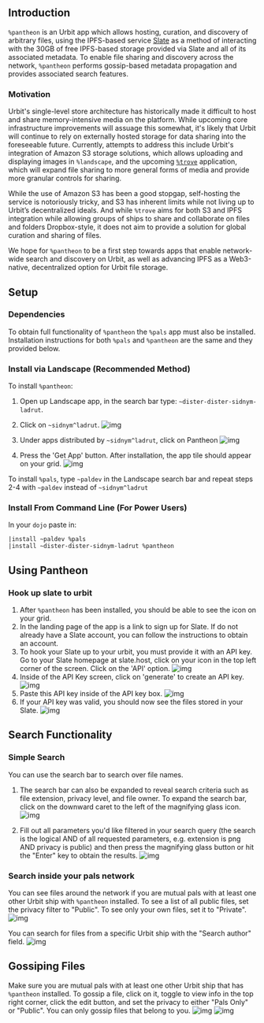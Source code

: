 ## Introduction
`%pantheon` is an Urbit app which allows hosting, curation, and discovery of arbitrary files, using the IPFS-based service [Slate](https://slate.host) as a method of interacting with the 30GB of free IPFS-based storage provided via Slate and all of its associated metadata. To enable file sharing and discovery across the network, `%pantheon` performs gossip-based metadata propagation and provides associated search features.

### Motivation
Urbit's single-level store architecture has historically made it difficult to host and share memory-intensive media on the platform. While upcoming core infrastructure improvements will assuage this somewhat, it's likely that Urbit will continue to rely on externally hosted storage for data sharing into the foreseeable future. Currently, attempts to address this include Urbit's integration of Amazon S3 storage solutions, which allows uploading and displaying images in `%landscape`, and the upcoming [`%trove`](https://urbit.org/grants/trove) application, which will expand file sharing to more general forms of media and provide more granular controls for sharing.

While the use of Amazon S3 has been a good stopgap, self-hosting the service is notoriously tricky, and S3 has inherent limits while not living up to Urbit’s decentralized ideals. And while `%trove` aims for both S3 and IPFS integration while allowing groups of ships to share and collaborate on files and folders Dropbox-style, it does not aim to provide a solution for global curation and sharing of files.

We hope for `%pantheon` to be a first step towards apps that enable network-wide search and discovery on Urbit, as well as advancing IPFS as a Web3-native, decentralized option for Urbit file storage.

## Setup

### Dependencies
To obtain full functionality of `%pantheon` the `%pals` app must also be installed. Installation instructions for both `%pals` and `%pantheon` are the same and they provided below.

### Install via Landscape (Recommended Method)
To install `%pantheon`:
1. Open up Landscape app, in the search bar type: `~dister-dister-sidnym-ladrut`.

2. Click on `~sidnym^ladrut`.
![img](https://i.imgur.com/2rzpu0D.png)

3. Under apps distributed by `~sidnym^ladrut`, click on Pantheon
![img](https://i.imgur.com/FQtqgw1.png)

4. Press the 'Get App' button. After installation, the app tile should appear on your grid.
![img](https://i.imgur.com/v1dn8W9.png)

To install `%pals`, type `~paldev` in the Landscape search bar and repeat steps 2-4 with `~paldev` instead of `~sidnym^ladrut`

### Install From Command Line (For Power Users)
In your `dojo` paste in:

```
|install ~paldev %pals
|install ~dister-dister-sidnym-ladrut %pantheon
```

## Using Pantheon

### Hook up slate to urbit
1. After `%pantheon` has been installed, you should be able to see the icon on your grid.
2. In the landing page of the app is a link to sign up for Slate. If do not already have a Slate account, you can follow the instructions to obtain an account.
3. To hook your Slate up to your urbit, you must provide it with an API key. Go to your Slate homepage at slate.host, click on your icon in the top left corner of the screen. Click on the 'API' option.
  ![img](https://i.imgur.com/giVPKlP.png)
4. Inside of the API Key screen, click on 'generate' to create an API key.
  ![img](https://imgur.com/JY2jrmN.png)
5. Paste this API key inside of the API key box.
  ![img](https://i.imgur.com/8XOFTlW.png)
6. If your API key was valid, you should now see the files stored in your Slate.
  ![img](https://i.imgur.com/HbyzW1n.png)

## Search Functionality

### Simple Search
You can use the search bar to search over file names.
1. The search bar can also be expanded to reveal search criteria such as file extension, privacy level, and file owner. To expand the search bar, click on the downward caret to the left of the magnifying glass icon.
  ![img](https://i.imgur.com/XD4R4Gg.png)

2. Fill out all parameters you'd like filtered in your search query (the search is the logical AND of all requested parameters, e.g. extension is png AND privacy is public) and then press the magnifying glass button or hit the "Enter" key to obtain the results.
  ![img](https://i.imgur.com/1Sh2nt5.png)

### Search inside your pals network
You can see files around the network if you are mutual pals with at least one other Urbit ship with `%pantheon` installed. To see a list of all public files, set the privacy filter to "Public". To see only your own files, set it to "Private". 
  ![img](https://i.imgur.com/KB4o5Ny.png)

You can search for files from a specific Urbit ship with the "Search author" field.
  ![img](https://i.imgur.com/0LA59BH.png)


## Gossiping Files
Make sure you are mutual pals with at least one other Urbit ship that has `%pantheon` installed. To gossip a file, click on it, toggle to view info in the top right corner, click the edit button, and set the privacy to either "Pals Only" or "Public". You can only gossip files that belong to you.
  ![img](https://i.imgur.com/U8tHnVd.png)
  ![img](https://i.imgur.com/G9I4b0k.png)

